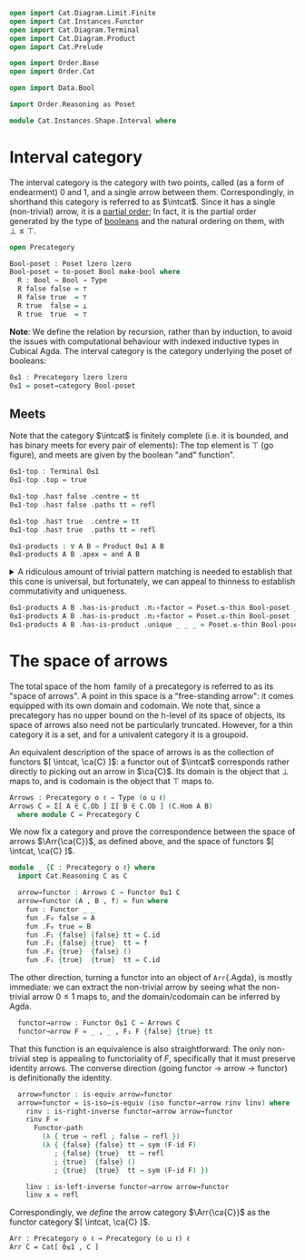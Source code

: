 ```agda
open import Cat.Diagram.Limit.Finite
open import Cat.Instances.Functor
open import Cat.Diagram.Terminal
open import Cat.Diagram.Product
open import Cat.Prelude

open import Order.Base
open import Order.Cat

open import Data.Bool

import Order.Reasoning as Poset

module Cat.Instances.Shape.Interval where
```

<!--
```agda
open is-product
open Terminal
open Product
open Functor
```
-->

# Interval category

The interval category is the category with two points, called (as a form
of endearment) $0$ and $1$, and a single arrow between them.
Correspondingly, in shorthand this category is referred to as $\intcat$.
Since it has a single (non-trivial) arrow, it is a [partial order]; In fact,
it is the partial order generated by the type of [booleans] and the natural
ordering on them, with $\bot \le \top$.

[partial order]: Order.Base.html
[booleans]: Data.Bool.html

```agda
open Precategory

Bool-poset : Poset lzero lzero
Bool-poset = to-poset Bool make-bool where
  R : Bool → Bool → Type
  R false false = ⊤
  R false true  = ⊤
  R true  false = ⊥
  R true  true  = ⊤
```

**Note**: We define the relation by recursion, rather than by induction,
to avoid the issues with computational behaviour with indexed inductive
types in Cubical Agda. The interval category is the category underlying
the poset of booleans:

<!--
```agda
  Rrefl : ∀ {x} → R x x
  Rrefl {false} = tt
  Rrefl {true} = tt

  Rtrans : ∀ {x y z} → R x y → R y z → R x z
  Rtrans {false} {false} {false} tt tt = tt
  Rtrans {false} {false} {true}  tt tt = tt
  Rtrans {false} {true}  {false} tt ()
  Rtrans {false} {true}  {true}  tt tt = tt
  Rtrans {true}  {false} {false} () tt
  Rtrans {true}  {false} {true}  () tt
  Rtrans {true}  {true}  {false} tt ()
  Rtrans {true}  {true}  {true}  tt tt = tt

  Rantisym : ∀ {x y} → R x y → R y x → x ≡ y
  Rantisym {false} {false} tt tt = refl
  Rantisym {false} {true}  tt ()
  Rantisym {true}  {false} () tt
  Rantisym {true}  {true}  tt tt = refl

  Rprop : ∀ {x y} (p q : R x y) → p ≡ q
  Rprop {false} {false} tt tt = refl
  Rprop {false} {true}  tt tt = refl
  Rprop {true}  {false} () ()
  Rprop {true}  {true}  tt tt = refl

  make-bool : make-poset lzero Bool
  make-bool .make-poset.rel = R
  make-bool .make-poset.id = Rrefl
  make-bool .make-poset.thin = Rprop
  make-bool .make-poset.trans = Rtrans
  make-bool .make-poset.antisym = Rantisym
```
-->

```agda
0≤1 : Precategory lzero lzero
0≤1 = poset→category Bool-poset
```

## Meets

Note that the category $\intcat$ is finitely complete (i.e. it is
bounded, and has binary meets for every pair of elements): The top
element is $\top$ (go figure), and meets are given by the boolean "and"
function".

```agda
0≤1-top : Terminal 0≤1
0≤1-top .top = true

0≤1-top .has⊤ false .centre = tt
0≤1-top .has⊤ false .paths tt = refl

0≤1-top .has⊤ true  .centre = tt
0≤1-top .has⊤ true  .paths tt = refl

0≤1-products : ∀ A B → Product 0≤1 A B
0≤1-products A B .apex = and A B
```

<details>
<summary>
A ridiculous amount of trivial pattern matching is needed to establish
that this cone is universal, but fortunately, we can appeal to thinness
to establish commutativity and uniqueness.
</summary>

```agda
0≤1-products false false .π₁ = tt
0≤1-products false true  .π₁ = tt
0≤1-products true  false .π₁ = tt
0≤1-products true  true  .π₁ = tt

0≤1-products false false .π₂ = tt
0≤1-products false true  .π₂ = tt
0≤1-products true  false .π₂ = tt
0≤1-products true  true  .π₂ = tt

0≤1-products A B .has-is-product .⟨_,_⟩ = meet _ _ _ where
  meet : ∀ A B Q (p : Hom 0≤1 Q A) (q : Hom 0≤1 Q B) → Hom 0≤1 Q (and A B)
  meet false false false tt tt = tt
  meet false false true  () ()
  meet false true  false tt tt = tt
  meet false true  true  () tt
  meet true  false false tt tt = tt
  meet true  false true  tt ()
  meet true  true  false tt tt = tt
  meet true  true  true  tt tt = tt
```

</details>

```agda
0≤1-products A B .has-is-product .π₁∘factor = Poset.≤-thin Bool-poset _ _
0≤1-products A B .has-is-product .π₂∘factor = Poset.≤-thin Bool-poset _ _
0≤1-products A B .has-is-product .unique _ _ _ = Poset.≤-thin Bool-poset _ _
```

# The space of arrows

The total space of the $\hom$ family of a precategory is referred to as
its "space of arrows". A point in this space is a "free-standing arrow":
it comes equipped with its own domain and codomain. We note that, since
a precategory has no upper bound on the h-level of its space of objects,
its space of arrows also need not be particularly truncated. However,
for a thin category it is a set, and for a univalent category it is a
groupoid.

An equivalent description of the space of arrows is as the collection of
functors $[ \intcat, \ca{C} ]$: a functor out of $\intcat$ corresponds
rather directly to picking out an arrow in $\ca{C}$. Its domain is the
object that $\bot$ maps to, and is codomain is the object that $\top$
maps to.

<!--
```agda
private variable
  o ℓ : Level
```
-->

```agda
Arrows : Precategory o ℓ → Type (o ⊔ ℓ)
Arrows C = Σ[ A ∈ C.Ob ] Σ[ B ∈ C.Ob ] (C.Hom A B)
  where module C = Precategory C
```

We now fix a category and prove the correspondence between the space of
arrows $\Arr{\ca{C}}$, as defined above, and the space of functors $[
\intcat, \ca{C} ]$.

```agda
module _ {C : Precategory o ℓ} where
  import Cat.Reasoning C as C

  arrow→functor : Arrows C → Functor 0≤1 C
  arrow→functor (A , B , f) = fun where
    fun : Functor _ _
    fun .F₀ false = A
    fun .F₀ true = B
    fun .F₁ {false} {false} tt = C.id
    fun .F₁ {false} {true}  tt = f
    fun .F₁ {true}  {false} ()
    fun .F₁ {true}  {true}  tt = C.id
```

<!--
```agda
    fun .F-id {false} = refl
    fun .F-id {true} = refl
    fun .F-∘ {false} {false} {false} tt tt = sym (C.idl _)
    fun .F-∘ {false} {false} {true}  tt tt = sym (C.idr _)
    fun .F-∘ {false} {true}  {false} () g
    fun .F-∘ {false} {true}  {true}  tt tt = sym (C.idl _)
    fun .F-∘ {true}  {false} {false} tt ()
    fun .F-∘ {true}  {false} {true}  tt ()
    fun .F-∘ {true}  {true}  {false} () g
    fun .F-∘ {true}  {true}  {true}  tt tt = sym (C.idr _)
```
-->

The other direction, turning a functor into an object of `Arr`{.Agda},
is mostly immediate: we can extract the non-trivial arrow by seeing what
the non-trivial arrow $0 \le 1$ maps to, and the domain/codomain can be
inferred by Agda.

```agda
  functor→arrow : Functor 0≤1 C → Arrows C
  functor→arrow F = _ , _ , F₁ F {false} {true} tt
```

That this function is an equivalence is also straightforward: The only
non-trivial step is appealing to functoriality of $F$, specifically that
it must preserve identity arrows. The converse direction (going functor
→ arrow → functor) is definitionally the identity.

```agda
  arrow≃functor : is-equiv arrow→functor
  arrow≃functor = is-iso→is-equiv (iso functor→arrow rinv linv) where
    rinv : is-right-inverse functor→arrow arrow→functor
    rinv F =
      Functor-path
        (λ { true → refl ; false → refl })
        (λ { {false} {false} tt → sym (F-id F)
           ; {false} {true}  tt → refl
           ; {true}  {false} ()
           ; {true}  {true}  tt → sym (F-id F) })

    linv : is-left-inverse functor→arrow arrow→functor
    linv x = refl
```

Correspondingly, we _define_ the arrow category $\Arr{\ca{C}}$ as the
functor category $[ \intcat, \ca{C} ]$.

```
Arr : Precategory o ℓ → Precategory (o ⊔ ℓ) ℓ
Arr C = Cat[ 0≤1 , C ]
```
